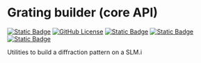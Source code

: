 # Grating builder (core API)

[![Static Badge](https://img.shields.io/badge/deno-v2-white?style=flat-square&logo=deno&logoColor=white&color=black)](https://deno.com)
[![GitHub License](https://img.shields.io/github/license/JOTSR/slm_doe_manipulation?style=flat-square)](https://opensource.org/license/MIT)
[![Static Badge](https://img.shields.io/badge/doc-core-blue?style=flat-square&logo=deno)](https://doc.deno.land/https://raw.githubusercontent.com/JOTSR/slm_doe_manipulation/refs/heads/main/core/mod.ts)
[![Static Badge](https://img.shields.io/badge/doc-core%2Ftypes-blue?style=flat-square&logo=deno)](https://doc.deno.land/https://raw.githubusercontent.com/JOTSR/slm_doe_manipulation/refs/heads/main/core/types.ts)
[![Static Badge](https://img.shields.io/badge/doc-core%2Fpatterns-blue?style=flat-square&logo=deno)](https://doc.deno.land/https://raw.githubusercontent.com/JOTSR/slm_doe_manipulation/refs/heads/main/core/patterns/mod.ts)

Utilities to build a diffraction pattern on a SLM.i

<!-- TODO -->
